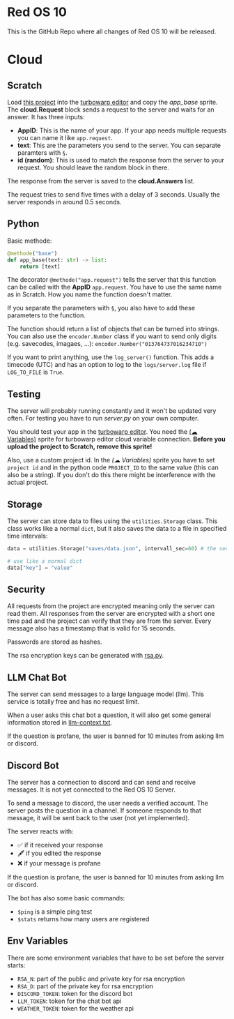 # Red OS 10

This is the GitHub Repo where all changes of Red OS 10 will be released.

# Cloud

## Scratch

Load [this project](Red%20OS%2010%20Cloud.sb3) into the [turbowarp editor](https://turbowarp.org/editor) and copy the *app_base* sprite.
The **cloud.Request** block sends a request to the server and waits for an answer. It has three inputs:
- **AppID**: This is the name of your app. If your app needs multiple requests you can name it like `app.request`.
- **text**: This are the parameters you send to the server. You can separate paramters with `§`.
- **id (random)**: This is used to match the response from the server to your request. You should leave the random block in there.

The response from the server is saved to the **cloud.Answers** list.

The request tries to send five times with a delay of 3 seconds. Usually the server responds in around 0.5 seconds.

## Python

Basic methode:
``` python
@methode("base")
def app_base(text: str) -> list:
    return [text]
```

The decorator `@methode("app.request")` tells the server that this function can be called with the **AppID** `app.request`. You have to use the same name as in Scratch. How you name the function doesn't matter.

If you separate the parameters with `§`, you also have to add these parameters to the function.

The function should return a list of objects that can be turned into strings. You can also use the `encoder.Number` class if you want to send only digits (e.g. savecodes, imagaes, ...):
`encoder.Number("013764737016234710")`

If you want to print anything, use the `log_server()` function. This adds a timecode (UTC) and has an option to log to the `logs/server.log` file if `LOG_TO_FILE` is `True`.

## Testing

The server will probably running constantly and it won't be updated very often. For testing you have to run *server.py* on your own computer.

You should test your app in the [turbowarp editor](https://turbowarp.org/editor). You need the [(☁ Variables)](CloudVariables.sprite3) sprite for turbowarp editor cloud variable connection.
**Before you upload the project to Scratch, remove this sprite!**

Also, use a custom project id. In the *(☁ Variables)* sprite you have to set `project id` and in the python code `PROJECT_ID` to the same value (this can also be a string). If you don't do this there might be interference with the actual project.

## Storage

The server can store data to files using the `utilities.Storage` class. This class works like a normal `dict`, but it also saves the data to a file in specified time intervals:

``` python
data = utilities.Storage("saves/data.json", intervall_sec=60) # the second parameter is optional

# use like a normal dict
data["key"] = "value"
```

## Security

All requests from the project are encrypted meaning only the server can read them.
All responses from the server are encrypted with a short one time pad and the project can verify that they are from the server.
Every message also has a timestamp that is valid for 15 seconds.

Passwords are stored as hashes.

The rsa encryption keys can be generated with [rsa.py](rsa.py).

## LLM Chat Bot

The server can send messages to a large language model (llm). This service is totally free and has no request limit.

When a user asks this chat bot a question, it will also get some general information stored in [llm-context.txt](llm-context.txt).

If the question is profane, the user is banned for 10 minutes from asking llm or discord.

## Discord Bot

The server has a connection to discord and can send and receive messages. It is not yet connected to the Red OS 10 Server.

To send a message to discord, the user needs a verified account. The server posts the question in a channel. If someone responds to that message, it will be sent back to the user (not yet implemented).

The server reacts with:
- ✅ if it received your response
- 🖋 if you edited the response
- ❌ if your message is profane

If the question is profane, the user is banned for 10 minutes from asking llm or discord.

The bot has also some basic commands:
- `$ping` is a simple ping test
- `$stats` returns how many users are registered

## Env Variables

There are some environment variables that have to be set before the server starts:
- `RSA_N`: part of the public and private key for rsa encryption
- `RSA_D`: part of the private key for rsa encryption
- `DISCORD_TOKEN`: token for the discord bot
- `LLM_TOKEN`: token for the chat bot api
- `WEATHER_TOKEN`: token for the weather api
